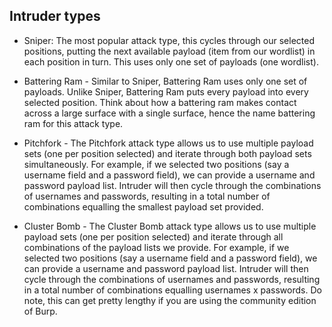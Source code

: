 ## Intruder types
- Sniper: The most popular attack type, this cycles through our selected positions, putting the next available payload (item from our wordlist) 
in each position in turn. This uses only one set of payloads (one wordlist).

- Battering Ram - Similar to Sniper, Battering Ram uses only one set of payloads. Unlike Sniper, Battering Ram puts every payload into every selected position. 
Think about how a battering ram makes contact across a large surface with a single surface, hence the name battering ram for this attack type.

- Pitchfork - The Pitchfork attack type allows us to use multiple payload sets (one per position selected) and iterate through both payload sets simultaneously.
For example, if we selected two positions (say a username field and a password field), we can provide a username and password payload list. 
Intruder will then cycle through the combinations of usernames and passwords, resulting in a total number of combinations equalling the smallest 
payload set provided. 

- Cluster Bomb - The Cluster Bomb attack type allows us to use multiple payload sets (one per position selected) and iterate through all combinations of the 
payload lists we provide. For example, if we selected two positions (say a username field and a password field), we can provide a username and password payload 
list. Intruder will then cycle through the combinations of usernames and passwords, resulting in a total number of combinations equalling usernames x passwords.
Do note, this can get pretty lengthy if you are using the community edition of Burp. 
